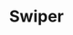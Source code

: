 ---
id: 14
title: Swiper
caption: Custom Code
url: https://didgustm.github.io/mySwiper/
category: Etc
device: PC only
size: small
---